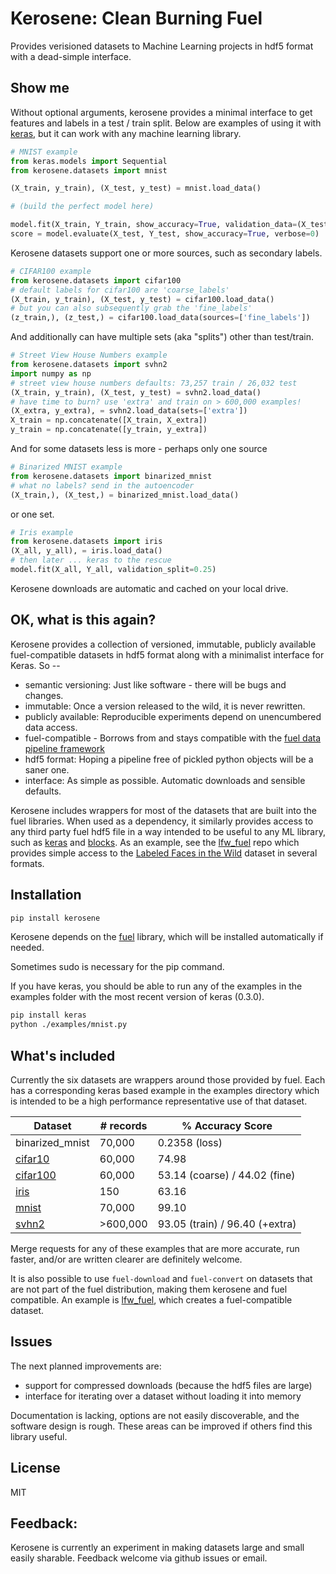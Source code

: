 # Kerosene: Clean Burning Fuel

Provides verisioned datasets to Machine Learning projects in hdf5 format with a dead-simple interface.

## Show me

Without optional arguments, kerosene provides a minimal interface to get features and labels in a test / train split. Below are examples of using it with [keras](https://github.com/fchollet/keras), but it can work with any machine learning library.

```python
# MNIST example
from keras.models import Sequential
from kerosene.datasets import mnist

(X_train, y_train), (X_test, y_test) = mnist.load_data()

# (build the perfect model here)

model.fit(X_train, Y_train, show_accuracy=True, validation_data=(X_test, Y_test))
score = model.evaluate(X_test, Y_test, show_accuracy=True, verbose=0)
```

Kerosene datasets support one or more sources, such as secondary labels.

```python
# CIFAR100 example
from kerosene.datasets import cifar100
# default labels for cifar100 are 'coarse_labels'
(X_train, y_train), (X_test, y_test) = cifar100.load_data()
# but you can also subsequently grab the 'fine_labels'
(z_train,), (z_test,) = cifar100.load_data(sources=['fine_labels'])
```

And additionally can have multiple sets (aka "splits") other than test/train.

```python
# Street View House Numbers example
from kerosene.datasets import svhn2
import numpy as np
# street view house numbers defaults: 73,257 train / 26,032 test
(X_train, y_train), (X_test, y_test) = svhn2.load_data()
# have time to burn? use 'extra' and train on > 600,000 examples!
(X_extra, y_extra), = svhn2.load_data(sets=['extra'])
X_train = np.concatenate([X_train, X_extra])
y_train = np.concatenate([y_train, y_extra])
```

And for some datasets less is more - perhaps only one source

```python
# Binarized MNIST example
from kerosene.datasets import binarized_mnist
# what no labels? send in the autoencoder
(X_train,), (X_test,) = binarized_mnist.load_data()
```

or one set.

```python
# Iris example
from kerosene.datasets import iris
(X_all, y_all), = iris.load_data()
# then later ... keras to the rescue
model.fit(X_all, Y_all, validation_split=0.25)
```

Kerosene downloads are automatic and cached on your local drive.

## OK, what is this again?

Kerosene provides a collection of versioned, immutable, publicly available fuel-compatible datasets in hdf5 format along with a minimalist interface for Keras. So --

  * semantic versioning: Just like software - there will be bugs and changes. 
  * immutable: Once a version released to the wild, it is never rewritten.
  * publicly available: Reproducible experiments depend on unencumbered data access.
  * fuel-compatible - Borrows from and stays compatible with the [fuel data pipeline framework](https://github.com/mila-udem/fuel)
  * hdf5 format: Hoping a pipeline free of pickled python objects will be a saner one.
  * interface: As simple as possible. Automatic downloads and sensible defaults.

Kerosene includes wrappers for most of the datasets that are built into the fuel libraries.
When used as a dependency, it similarly provides access to any third party fuel hdf5 file in a way
intended to be useful to any ML library, such as [keras](https://github.com/fchollet/keras) and [blocks](https://github.com/mila-udem/blocks). As an example, see
the [lfw_fuel](https://github.com/dribnet/lfw_fuel) repo which provides simple
access to the [Labeled Faces in the Wild](http://vis-www.cs.umass.edu/lfw/) dataset in several formats.

## Installation

```bash
pip install kerosene
```

Kerosene depends on the [fuel](https://github.com/mila-udem/fuel) library, which will be installed automatically if needed.

Sometimes sudo is necessary for the pip command.

If you have keras, you should be able to run any of the examples in the examples folder with the most recent version of keras (0.3.0).

```bash
pip install keras
python ./examples/mnist.py
```

## What's included

Currently the six datasets are wrappers around those provided by fuel. Each has a corresponding
keras based example in the examples directory which is intended to be a high performance representative use of that dataset.

| Dataset | # records | % Accuracy Score |
|---------|-------------------|-----------------|
| binarized_mnist | 70,000    |     0.2358 (loss)   |
| [cifar10](http://www.cs.toronto.edu/~kriz/cifar.html)         | 60,000    |     74.98       |
| [cifar100](http://www.cs.toronto.edu/~kriz/cifar.html)        | 60,000    |  53.14 (coarse) / 44.02 (fine) |
| [iris](https://en.wikipedia.org/wiki/Iris_flower_data_set)            |    150    |     63.16       |
| [mnist](http://yann.lecun.com/exdb/mnist/)           | 70,000    |     99.10       |
| [svhn2](http://ufldl.stanford.edu/housenumbers/)       | >600,000  |  93.05 (train) / 96.40 (+extra) |

Merge requests for any of these examples that are more accurate, run faster, and/or are written clearer are definitely welcome.

It is also possible to use `fuel-download` and `fuel-convert` on datasets that are not part of the fuel distribution, making them kerosene and fuel compatible. An example is [lfw_fuel](https://github.com/dribnet/lfw_fuel), which creates a fuel-compatible dataset.


## Issues

The next planned improvements are:

 * support for compressed downloads (because the hdf5 files are large)
 * interface for iterating over a dataset without loading it into memory

Documentation is lacking, options are not easily discoverable, and the software design is rough. These areas can be improved if others find this library useful.

## License

MIT

## Feedback:

Kerosene is currently an experiment in making datasets large and small easily sharable. Feedback welcome via github issues or email.
